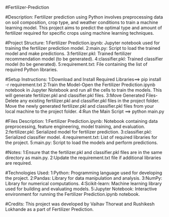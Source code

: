 #Fertilizer-Prediction

#Description:
Fertilizer prediction using Python involves preprocessing data on soil composition, crop type, and weather conditions to train a machine learning model. This project aims to predict the optimal type and amount of fertilizer required for specific crops using machine learning techniques.

#Project Structure:
1:Fertilizer Prediction.ipynb: Jupyter notebook used for training the fertilizer prediction model.
2:main.py: Script to load the trained model and make predictions.
3:fertilizer.pkl: Trained fertilizer recommendation model (to be generated).
4:classifier.pkl: Trained classifier model (to be generated).
5:requirement.txt: File containing the list of required Python libraries.

#Setup Instructions:
1:Download and Install Required Libraries==>  pip install -r requirement.txt
2:Train the Model-Open the Fertilizer Prediction.ipynb notebook in Jupyter Notebook and run all the cells to train the models. This will generate fertilizer.pkl and classifier.pkl files.
3:Move Generated Files-Delete any existing fertilizer.pkl and classifier.pkl files in the project folder. Move the newly generated fertilizer.pkl and classifier.pkl files from your local machine to the project folder.
4:Run the Main Script  ==> python main.py

#Files Description:
1:Fertilizer Prediction.ipynb: Notebook containing data preprocessing, feature engineering, model training, and evaluation.
2:fertilizer.pkl: Serialized model for fertilizer prediction.
3:classifier.pkl: Serialized classifier model.
4:requirement.txt: List of required libraries for the project.
5:main.py: Script to load the models and perform predictions.

#Notes:
1:Ensure that the fertilizer.pkl and classifier.pkl files are in the same directory as main.py.
2:Update the requirement.txt file if additional libraries are required.

#Technologies Used:
1:Python: Programming language used for developing the project.
2:Pandas: Library for data manipulation and analysis.
3:NumPy: Library for numerical computations.
4:Scikit-learn: Machine learning library used for building and evaluating models.
5:Jupyter Notebook: Interactive environment for running the Fertilizer Prediction.ipynb notebook.

#Credits:
This project was developed by Vaihav Thorwat and Rushikesh Lokhande as a part of Fertilizer Prediction.



